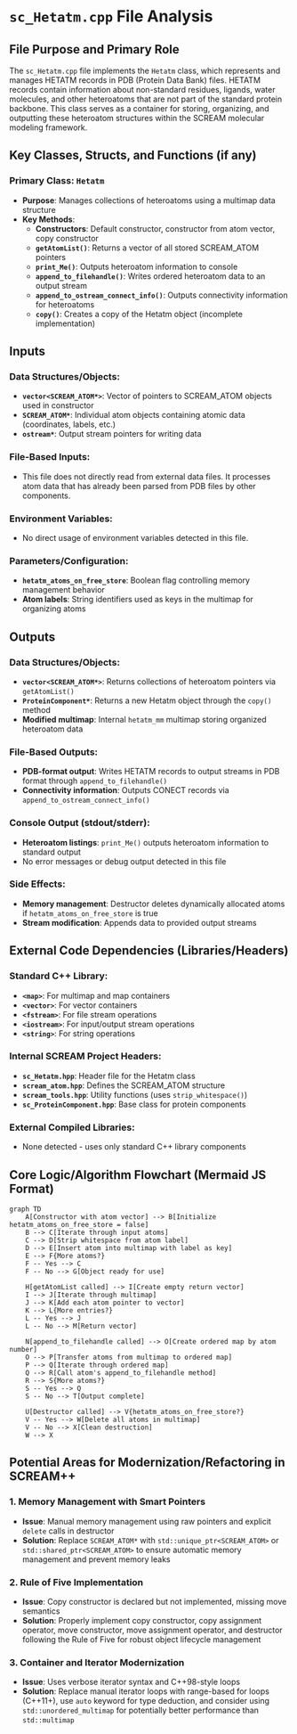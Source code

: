 # `sc_Hetatm.cpp` File Analysis

## File Purpose and Primary Role

The `sc_Hetatm.cpp` file implements the `Hetatm` class, which represents and manages HETATM records in PDB (Protein Data Bank) files. HETATM records contain information about non-standard residues, ligands, water molecules, and other heteroatoms that are not part of the standard protein backbone. This class serves as a container for storing, organizing, and outputting these heteroatom structures within the SCREAM molecular modeling framework.

## Key Classes, Structs, and Functions (if any)

### Primary Class: `Hetatm`

- **Purpose**: Manages collections of heteroatoms using a multimap data structure
- **Key Methods**:
  - **Constructors**: Default constructor, constructor from atom vector, copy constructor
  - **`getAtomList()`**: Returns a vector of all stored SCREAM_ATOM pointers
  - **`print_Me()`**: Outputs heteroatom information to console
  - **`append_to_filehandle()`**: Writes ordered heteroatom data to an output stream
  - **`append_to_ostream_connect_info()`**: Outputs connectivity information for heteroatoms
  - **`copy()`**: Creates a copy of the Hetatm object (incomplete implementation)

## Inputs

### Data Structures/Objects:

- **`vector<SCREAM_ATOM*>`**: Vector of pointers to SCREAM_ATOM objects used in constructor
- **`SCREAM_ATOM*`**: Individual atom objects containing atomic data (coordinates, labels, etc.)
- **`ostream*`**: Output stream pointers for writing data

### File-Based Inputs:

- This file does not directly read from external data files. It processes atom data that has already been parsed from PDB files by other components.

### Environment Variables:

- No direct usage of environment variables detected in this file.

### Parameters/Configuration:

- **`hetatm_atoms_on_free_store`**: Boolean flag controlling memory management behavior
- **Atom labels**: String identifiers used as keys in the multimap for organizing atoms

## Outputs

### Data Structures/Objects:

- **`vector<SCREAM_ATOM*>`**: Returns collections of heteroatom pointers via `getAtomList()`
- **`ProteinComponent*`**: Returns a new Hetatm object through the `copy()` method
- **Modified multimap**: Internal `hetatm_mm` multimap storing organized heteroatom data

### File-Based Outputs:

- **PDB-format output**: Writes HETATM records to output streams in PDB format through `append_to_filehandle()`
- **Connectivity information**: Outputs CONECT records via `append_to_ostream_connect_info()`

### Console Output (stdout/stderr):

- **Heteroatom listings**: `print_Me()` outputs heteroatom information to standard output
- No error messages or debug output detected in this file

### Side Effects:

- **Memory management**: Destructor deletes dynamically allocated atoms if `hetatm_atoms_on_free_store` is true
- **Stream modification**: Appends data to provided output streams

## External Code Dependencies (Libraries/Headers)

### Standard C++ Library:

- **`<map>`**: For multimap and map containers
- **`<vector>`**: For vector containers
- **`<fstream>`**: For file stream operations
- **`<iostream>`**: For input/output stream operations
- **`<string>`**: For string operations

### Internal SCREAM Project Headers:

- **`sc_Hetatm.hpp`**: Header file for the Hetatm class
- **`scream_atom.hpp`**: Defines the SCREAM_ATOM structure
- **`scream_tools.hpp`**: Utility functions (uses `strip_whitespace()`)
- **`sc_ProteinComponent.hpp`**: Base class for protein components

### External Compiled Libraries:

- None detected - uses only standard C++ library components

## Core Logic/Algorithm Flowchart (Mermaid JS Format)

```mermaid
graph TD
    A[Constructor with atom vector] --> B[Initialize hetatm_atoms_on_free_store = false]
    B --> C[Iterate through input atoms]
    C --> D[Strip whitespace from atom label]
    D --> E[Insert atom into multimap with label as key]
    E --> F{More atoms?}
    F -- Yes --> C
    F -- No --> G[Object ready for use]

    H[getAtomList called] --> I[Create empty return vector]
    I --> J[Iterate through multimap]
    J --> K[Add each atom pointer to vector]
    K --> L{More entries?}
    L -- Yes --> J
    L -- No --> M[Return vector]

    N[append_to_filehandle called] --> O[Create ordered map by atom number]
    O --> P[Transfer atoms from multimap to ordered map]
    P --> Q[Iterate through ordered map]
    Q --> R[Call atom's append_to_filehandle method]
    R --> S{More atoms?}
    S -- Yes --> Q
    S -- No --> T[Output complete]

    U[Destructor called] --> V{hetatm_atoms_on_free_store?}
    V -- Yes --> W[Delete all atoms in multimap]
    V -- No --> X[Clean destruction]
    W --> X
```

## Potential Areas for Modernization/Refactoring in SCREAM++

### 1. Memory Management with Smart Pointers

- **Issue**: Manual memory management using raw pointers and explicit `delete` calls in destructor
- **Solution**: Replace `SCREAM_ATOM*` with `std::unique_ptr<SCREAM_ATOM>` or `std::shared_ptr<SCREAM_ATOM>` to ensure automatic memory management and prevent memory leaks

### 2. Rule of Five Implementation

- **Issue**: Copy constructor is declared but not implemented, missing move semantics
- **Solution**: Properly implement copy constructor, copy assignment operator, move constructor, move assignment operator, and destructor following the Rule of Five for robust object lifecycle management

### 3. Container and Iterator Modernization

- **Issue**: Uses verbose iterator syntax and C++98-style loops
- **Solution**: Replace manual iterator loops with range-based for loops (C++11+), use `auto` keyword for type deduction, and consider using `std::unordered_multimap` for potentially better performance than `std::multimap`
